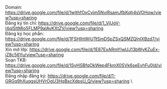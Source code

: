 Domain: https://drive.google.com/file/d/1wIthfOxCvim5NviRsamJfbKqh4sVOHow/view?usp=sharing \
Đăng ký tín chỉ: https://drive.google.com/file/d/1_VjUoV-l4qlSltMIo5FLMP9alAvKXtZV/view?usp=sharing \
Đăng ký học phần: https://drive.google.com/file/d/1FSHIhtWiUTtSmDSpZSxQSMZQInIXBzd7/view?usp=sharing \
Xin mở lớp: https://drive.google.com/file/d/1E87ExARmYIwUJ13bWyKZuEx-jZ8c56Yu/view?usp=sharing \
Soạn TKB: https://drive.google.com/file/d/1SyHSBfqOkWep4FkmX0SVk6seEvhFu0Id/view?usp=sharing \
Đăng nhập đăng ký: https://drive.google.com/file/d/1-GRGq9hXuqgsUHVrOgU3HqBscXdpsU_Q/view?usp=sharing \

